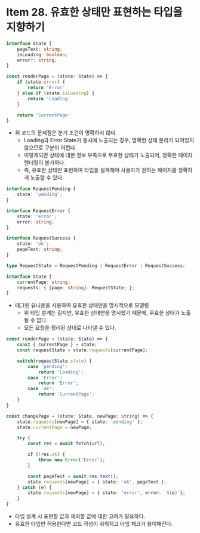 # Item 28. 유효한 상태만 표현하는 타입을 지향하기

```ts
interface State {
    pageText: string;
    isLoading: boolean;
    error?: string;
}

const renderPage = (state: State) => {
    if (state.error) {
        return 'Error'
    } else if (state.isLoading) {
        return 'Loading'
    }

    return 'CurrentPage'
}
```

* 위 코드의 문제점은 분기 조건이 명확하지 않다. 
    * Loading과 Error State가 동시에 노출되는 경우, 명확한 상태 분리가 되어있지 않으므로 구분이 어렵다.
    * 이렇게되면 상태에 대한 정보 부족으로 무효한 상태가 노출되어, 정확한 페이지 렌더링이 불가하다.
    * 즉, 유효한 상태만 표현하여 타입을 설계해야 사용자가 원하는 페이지를 정확하게 노출할 수 있다.

```ts
interface RequestPending {
    state: 'pending';
}

interface RequestError {
    state: 'error';
    error: string;
}

interface RequestSuccess {
    state: 'ok';
    pageText: string;
}

type RequestState = RequestPending | RequestError | RequestSuccess;

interface State {
    currentPage: string;
    requests: { [page: string]: RequestState; };
}
```

* 태그된 유니온을 사용하여 유효한 상태만을 명시적으로 모델링
    * 위 타입 설계는 길지만, 유효한 상태만을 명시했기 때문에, 무효한 상태가 노출될 수 없다.
    * 모든 요청을 정리된 상태로 나타낼 수 있다.

```ts
const renderPage = (state: State) => {
    const { currentPage } = state;
    const requestState = state.requests[currentPage];

    switch(requestState.state) {
        case 'pending':
            return 'Loading';
        case 'Error':
            return 'Error';
        case 'ok':
            return 'CurrentPage';
    }
}

const changePage = (state: State, newPage: string) => {
    state.requests[newPage] = { state: 'pending' };
    state.currentPage = newPage;

    try {
        const res = await fetch(url);

        if (!res.ok) {
            throw new Error('Error');
        }

        const pageText = await res.text();
        state.requests[newPage] = { state: 'ok', pageText };
    } catch (e) {
        state.requests[newPage] = { state: 'error', error: `${e}`};
    }
}
```

* 타입 설계 시 표현할 값과 제외할 값에 대한 고려가 필요하다.
* 유효한 타입만 허용한다면 코드 작성이 쉬워지고 타입 체크가 용이해진다.

